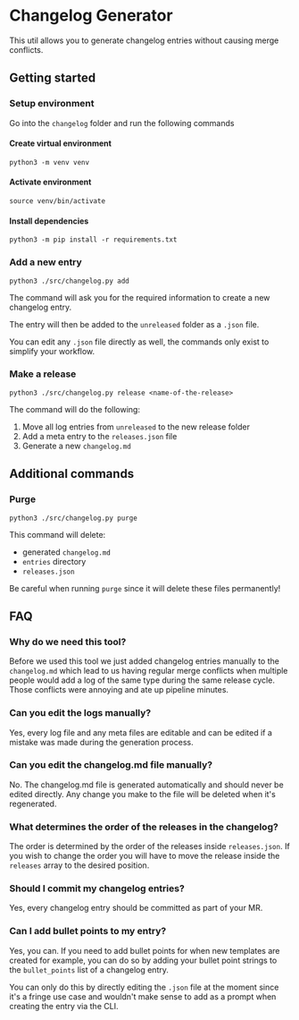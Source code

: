 # Changelog Generator
This util allows you to generate changelog entries without causing merge conflicts.

## Getting started
### Setup environment
Go into the `changelog` folder and run the following commands

#### Create virtual environment
```shell
python3 -m venv venv
```

#### Activate environment
```shell
source venv/bin/activate
```

#### Install dependencies
```shell
python3 -m pip install -r requirements.txt
```

### Add a new entry
```shell
python3 ./src/changelog.py add
```
The command will ask you for the required information to create a new changelog entry.

The entry will then be added to the `unreleased` folder as a `.json` file.

You can edit any `.json` file directly as well, the commands only exist to simplify
your workflow.

### Make a release
```shell
python3 ./src/changelog.py release <name-of-the-release>
```

The command will do the following:
1. Move all log entries from `unreleased` to the new release folder
2. Add a meta entry to the `releases.json` file
3. Generate a new `changelog.md`


## Additional commands
### Purge
```shell
python3 ./src/changelog.py purge
```

This command will delete:
- generated `changelog.md`
- `entries` directory
- `releases.json`

Be careful when running `purge` since it will delete these files permanently!

## FAQ
### Why do we need this tool?
Before we used this tool we just added changelog entries manually to the `changelog.md`
which lead to us having regular merge conflicts when multiple people would add a log
of the same type during the same release cycle. Those conflicts were annoying and
ate up pipeline minutes.

### Can you edit the logs manually?
Yes, every log file and any meta files are editable and can be edited if a mistake was
made during the generation process.

### Can you edit the changelog.md file manually?
No. The changelog.md file is generated automatically and should never be edited directly.
Any change you make to the file will be deleted when it's regenerated.

### What determines the order of the releases in the changelog?
The order is determined by the order of the releases inside `releases.json`. If you wish
to change the order you will have to move the release inside the `releases` array to
the desired position.

### Should I commit my changelog entries?
Yes, every changelog entry should be committed as part of your MR.

### Can I add bullet points to my entry?
Yes, you can. If you need to add bullet points for when new templates are created for
example, you can do so by adding your bullet point strings to the `bullet_points` list
of a changelog entry.

You can only do this by directly editing the `.json` file at the moment since it's a
fringe use case and wouldn't make sense to add as a prompt when creating the entry
via the CLI.
